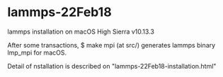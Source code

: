 # lammps-22Feb18
lammps installation on macOS High Sierra v10.13.3

After some transactions, 
$ make mpi (at src/) 
generates lammps binary lmp_mpi for macOS.

Detail of nstallation is described on "lammps-22Feb18-installation.html"
